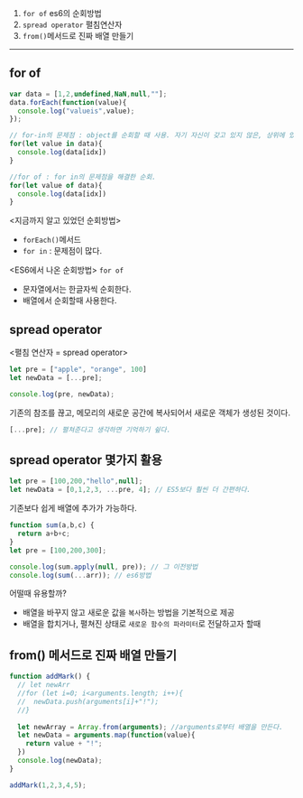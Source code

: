 1. `for of` es6의 순회방법
2. `spread operator` 펼침연산자
3. `from()`메서드로 진짜 배열 만들기

<hr>

## for of

```js
var data = [1,2,undefined,NaN,null,""];
data.forEach(function(value){
  console.log("valueis",value);
});

// for-in의 문제점 : object를 순회할 때 사용. 자기 자신이 갖고 있지 않은, 상위에 있는 추가된 값들까지도 포함을 시켜서 반환시킬때도 있다.
for(let value in data){
  console.log(data[idx])
}

//for of : for in의 문제점을 해결한 순회.
for(let value of data){
  console.log(data[idx])
}
```
<지금까지 알고 있었던 순회방법>
- `forEach()`메서드
- `for in` : 문제점이 많다.

<ES6에서 나온 순회방법>
`for of`
- 문자열에서는 한글자씩 순회한다.
- 배열에서 순회할때 사용한다.

## spread operator
<펼침 연산자 = spread operator>

```js
let pre = ["apple", "orange", 100]
let newData = [...pre];

console.log(pre, newData);
```
기존의 참조를 끊고, 메모리의 새로운 공간에 복사되어서 새로운 객체가 생성된 것이다. 

```js
[...pre]; // 펼쳐준다고 생각하면 기억하기 슆다.
```

## spread operator 몇가지 활용

```js
let pre = [100,200,"hello",null];
let newData = [0,1,2,3, ...pre, 4]; // ES5보다 훨씬 더 간편하다.
```
기존보다 쉽게 배열에 추가가 가능하다.

```js
function sum(a,b,c) {
  return a+b+c;
}
let pre = [100,200,300];

console.log(sum.apply(null, pre)); // 그 이전방법
console.log(sum(...arr)); // es6방법
```

어떨때 유용할까?
- 배열을 바꾸지 않고 새로운 값을 `복사`하는 방법을 기본적으로 제공
- 배열을 합치거나, 펼쳐진 상태로 `새로운 함수의 파라미터`로 전달하고자 할때 

## from() 메서드로 진짜 배열 만들기
```js
function addMark() {
  // let newArr
  //for (let i=0; i<arguments.length; i++){
  //  newData.push(arguments[i]+"!");
  //}
  
  let newArray = Array.from(arguments); //arguments로부터 배열을 만든다.
  let newData = arguments.map(function(value){
    return value + "!";
  })
  console.log(newData);
}

addMark(1,2,3,4,5);
```